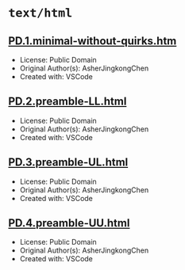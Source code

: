 # `text/html`

## [PD.1.minimal-without-quirks.htm](../files/PD.1.minimal-without-quirks.htm)

- License: Public Domain
- Original Author(s): AsherJingkongChen
- Created with: VSCode

## [PD.2.preamble-LL.html](../files/PD.2.preamble-LL.html)

- License: Public Domain
- Original Author(s): AsherJingkongChen
- Created with: VSCode

## [PD.3.preamble-UL.html](../files/PD.3.preamble-UL.html)

- License: Public Domain
- Original Author(s): AsherJingkongChen
- Created with: VSCode

## [PD.4.preamble-UU.html](../files/PD.4.preamble-UU.html)

- License: Public Domain
- Original Author(s): AsherJingkongChen
- Created with: VSCode
